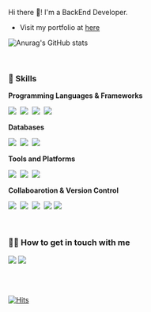 Hi there 👋! I'm a BackEnd Developer.

* Visit my portfolio at [here](https://sugary-curtain-79b.notion.site/1bf3302931334bc69d45dff8a290d11e?pvs=4)

![Anurag's GitHub stats](https://github-readme-stats.vercel.app/api?username=JisooPyo&show_icons=true&theme=darcula)

<br>

### 💪 Skills

**Programming Languages & Frameworks**

<img src="https://img.shields.io/badge/Java-007396?style=flat-square&logo=OpenJDK&logoColor=white">&nbsp;
<img src="https://img.shields.io/badge/Kotlin-7F52FF?style=flat-square&logo=kotlin&logoColor=white">&nbsp;
<img src="https://img.shields.io/badge/Spring-6DB33F?style=flat-square&logo=spring&logoColor=white">&nbsp;
<img src="https://img.shields.io/badge/Spring Boot-6DB33F?style=flat-square&logo=springboot&logoColor=white">

**Databases**

<img src="https://img.shields.io/badge/MySQL-4479A1?style=flat-square&logo=mysql&logoColor=white">&nbsp;
<img src="https://img.shields.io/badge/PostgreSQL-4169E1?style=flat-square&logo=postgresql&logoColor=white">&nbsp;
<img src="https://img.shields.io/badge/Redis-DC382D?style=flat-square&logo=redis&logoColor=white">

**Tools and Platforms**

<img src="https://img.shields.io/badge/Docker-2496ED?style=flat-square&logo=docker&logoColor=white">&nbsp;
<img src="https://img.shields.io/badge/Supabase-3FCF8E?style=flat-square&logo=supabase&logoColor=white">&nbsp;
<img src="https://img.shields.io/badge/GitHub Actions-2088FF?style=flat-square&logo=githubactions&logoColor=white">

**Collaboarotion & Version Control**

<img src="https://img.shields.io/badge/Github-181717?style=flat-square&logo=github&logoColor=white">&nbsp;
<img src="https://img.shields.io/badge/git-F05032?style=flat-square&logo=git&logoColor=white">&nbsp;
<img src="https://img.shields.io/badge/Slack-4A154B?style=flat-square&logo=Slack&logoColor=white">&nbsp;
<img src="https://img.shields.io/badge/Notion-000000?style=flat-square&logo=notion&logoColor=white">
<img src="https://img.shields.io/badge/Coda-F46A54?style=flat-square&logo=coda&logoColor=white">

<br>

### 💁‍♀️ How to get in touch with me
<a href="https://argente29.tistory.com/"><img src="https://img.shields.io/badge/Tistory-F3F5F7?style=flat-square&logo=tistory&logoColor=black"/></a>
<img src="https://img.shields.io/badge/audwl326@gmail.com-EA4335?style=flat-square&logo=gmail&logoColor=white"/>

<br><br>

<!--![](https://komarev.com/ghpvc/?username=JisooPyo)-->
[![Hits](https://hits.seeyoufarm.com/api/count/incr/badge.svg?url=https%3A%2F%2Fgithub.com%2FJisooPyo&count_bg=%2379C83D&title_bg=%23555555&icon=github.svg&icon_color=%23E7E7E7&title=hits&edge_flat=false)](https://hits.seeyoufarm.com)
